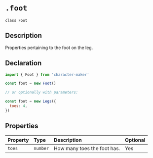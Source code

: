 # `.foot`

`class Foot`

## Description

Properties pertaining to the foot on the leg.

## Declaration

```js
import { Foot } from 'character-maker'

const foot = new Foot()

// or optionally with parameters:

const foot = new Legs({
  toes: 4,
})
```

## Properties

| Property | Type     | Description                 | Optional |
| :------- | :------- | :-------------------------- | :------- |
| `toes`   | `number` | How many toes the foot has. | Yes      |
